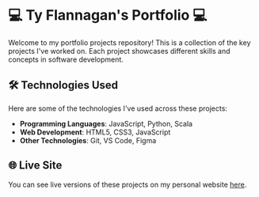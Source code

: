 # 💻 Ty Flannagan's Portfolio 💻

Welcome to my portfolio projects repository! This is a collection of the key projects I've worked on. Each project showcases different skills and concepts in software development. 

## 🛠️ Technologies Used

Here are some of the technologies I've used across these projects:

- **Programming Languages**: JavaScript, Python, Scala
- **Web Development**: HTML5, CSS3, JavaScript
- **Other Technologies**: Git, VS Code, Figma

## 🌐 Live Site

You can see live versions of these projects on my personal website [here](https://www.tyflannagan.tech/).

